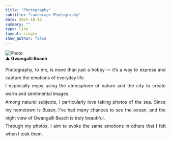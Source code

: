 ```yaml
---
title: "Photography"
subtitle: "Landscape Photography"
date: 2025-10-13
summary: ""
type: like
layout: single
show_author: false
---
```


![Photo](hslike/picture.jpg)  
**▲ Gwangalli Beach**<br>
<div style="text-align: justify; text-justify: inter-word; line-height: 1.8; word-break: keep-all; hyphens: auto;">
Photography, to me, is more than just a hobby — it’s a way to express and capture the emotions of everyday life.
<br>
I especially enjoy using the atmosphere of nature and the city to create warm and sentimental images.
<br>
Among natural subjects, I particularly love taking photos of the sea. Since my hometown is Busan, I’ve had many chances to see the ocean, and the night view of Gwangalli Beach is truly beautiful.
<br>
Through my photos, I aim to evoke the same emotions in others that I felt when I took them.
</div>